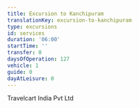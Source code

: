```yaml
---
title: Excursion to Kanchipuram
translationKey: excursion-to-kanchipuram
type: excursions
id: services
duration: '06:00'
startTime: ''
transfer: 0
daysOfOperation: 127
vehicle: 1
guide: 0
dayAtLeisure: 0
---
```

Travelcart India Pvt Ltd